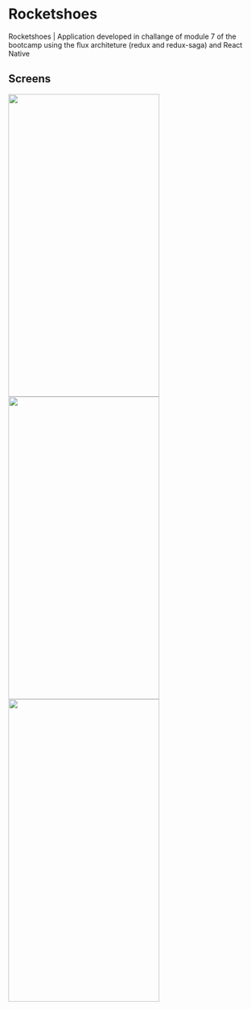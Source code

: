 # Rocketshoes
Rocketshoes | Application developed in challange of module 7 of the bootcamp using the flux architeture (redux and redux-saga) and React Native

## Screens
<img width="300" height="600" src="https://user-images.githubusercontent.com/11545976/61165641-74820200-a4f9-11e9-91f5-de38fa84b9d4.jpg">

<img width="300" height="600" src="https://user-images.githubusercontent.com/11545976/61165645-82378780-a4f9-11e9-9592-6245933010fe.jpg">

<img width="300" height="600" src="https://user-images.githubusercontent.com/11545976/61165602-05a4a900-a4f9-11e9-9a18-d24bae0faf53.jpg">

